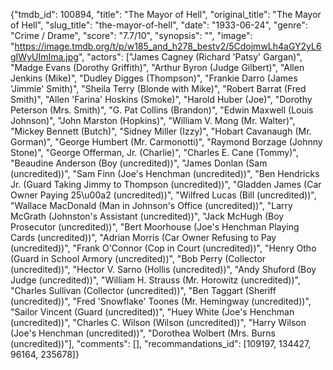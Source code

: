 {"tmdb_id": 100894, "title": "The Mayor of Hell", "original_title": "The Mayor of Hell", "slug_title": "the-mayor-of-hell", "date": "1933-06-24", "genre": "Crime / Drame", "score": "7.7/10", "synopsis": "", "image": "https://image.tmdb.org/t/p/w185_and_h278_bestv2/5CdojmwLh4aGY2yL6gIWyUImIma.jpg", "actors": ["James Cagney (Richard 'Patsy' Gargan)", "Madge Evans (Dorothy Griffith)", "Arthur Byron (Judge Gilbert)", "Allen Jenkins (Mike)", "Dudley Digges (Thompson)", "Frankie Darro (James 'Jimmie' Smith)", "Sheila Terry (Blonde with Mike)", "Robert Barrat (Fred Smith)", "Allen 'Farina' Hoskins (Smoke)", "Harold Huber (Joe)", "Dorothy Peterson (Mrs. Smith)", "G. Pat Collins (Brandon)", "Edwin Maxwell (Louis Johnson)", "John Marston (Hopkins)", "William V. Mong (Mr. Walter)", "Mickey Bennett (Butch)", "Sidney Miller (Izzy)", "Hobart Cavanaugh (Mr. Gorman)", "George Humbert (Mr. Carmonotti)", "Raymond Borzage (Johnny Stone)", "George Offerman, Jr. (Charlie)", "Charles E. Cane (Tommy)", "Beaudine Anderson (Boy (uncredited))", "James Donlan (Sam (uncredited))", "Sam Finn (Joe's Henchman (uncredited))", "Ben Hendricks Jr. (Guard Taking Jimmy to Thompson (uncredited))", "Gladden James (Car Owner Paying 25\u00a2 (uncredited))", "Wilfred Lucas (Bill (uncredited))", "Wallace MacDonald (Man in Johnson's Office (uncredited))", "Larry McGrath (Johnston's Assistant (uncredited))", "Jack McHugh (Boy Prosecutor (uncredited))", "Bert Moorhouse (Joe's Henchman Playing Cards (uncredited))", "Adrian Morris (Car Owner Refusing to Pay (uncredited))", "Frank O'Connor (Cop in Court (uncredited))", "Henry Otho (Guard in School Armory (uncredited))", "Bob Perry (Collector (uncredited))", "Hector V. Sarno (Hollis (uncredited))", "Andy Shuford (Boy Judge (uncredited))", "William H. Strauss (Mr. Horowitz (uncredited))", "Charles Sullivan (Collector (uncredited))", "Ben Taggart (Sheriff (uncredited))", "Fred 'Snowflake' Toones (Mr. Hemingway (uncredited))", "Sailor Vincent (Guard (uncredited))", "Huey White (Joe's Henchman (uncredited))", "Charles C. Wilson (Wilson (uncredited))", "Harry Wilson (Joe's Henchman (uncredited))", "Dorothea Wolbert (Mrs. Burns (uncredited))"], "comments": [], "recommandations_id": [109197, 134427, 96164, 235678]}
